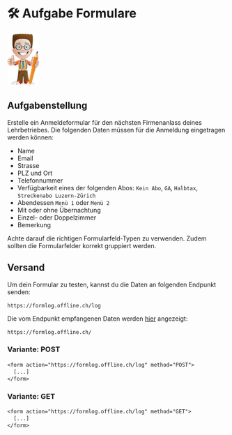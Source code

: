# 🛠 Aufgabe Formulare

![](../../.gitbook/assets/ralph.png)

## Aufgabenstellung

Erstelle ein Anmeldeformular für den nächsten Firmenanlass deines Lehrbetriebes. Die folgenden Daten müssen für die Anmeldung eingetragen werden können:

* Name
* Email
* Strasse
* PLZ und Ort
* Telefonnummer
* Verfügbarkeit eines der folgenden Abos: `Kein Abo`, `GA`, `Halbtax`, `Streckenabo Luzern-Zürich`
* Abendessen `Menü 1` oder `Menü 2`
* Mit oder ohne Übernachtung
* Einzel- oder Doppelzimmer
* Bemerkung

Achte darauf die richtigen Formularfeld-Typen zu verwenden. Zudem sollten die Formularfelder korrekt gruppiert werden.

## Versand

Um dein Formular zu testen, kannst du die Daten an folgenden Endpunkt senden:

```
https://formlog.offline.ch/log
```

Die vom Endpunkt empfangenen Daten werden [hier](https://formlog.offline.ch/) angezeigt:

```
https://formlog.offline.ch/
```

### Variante: POST

```markup
<form action="https://formlog.offline.ch/log" method="POST">
  [...]    
</form>
```

### Variante: GET

```markup
<form action="https://formlog.offline.ch/log" method="GET">
  [...]    
</form>
```
